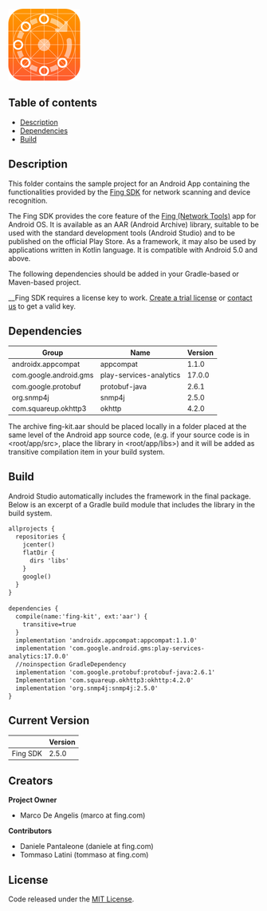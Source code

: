 ![Fing](app/src/main/res/mipmap-xxhdpi/ic_launcher.png)

Table of contents
-----------------

- [Description](#Description)
- [Dependencies](#Dependencies)
- [Build](#Build)

Description
------------
This folder contains the sample project for an Android App containing the functionalities
provided by the [Fing SDK](https://app.fing.com/internet/business/devrecog/documentation) for network scanning and device recognition.

The Fing SDK provides the core feature of the [Fing (Network Tools)](https://play.google.com/store/apps/details?id=com.overlook.android.fing) app for Android
OS. It is available as an AAR (Android Archive) library, suitable to be used with the standard 
development tools (Android Studio) and to be published on the official Play Store. 
As a framework, it may also be used by applications written in Kotlin language. It is
compatible with Android 5.0 and above. 

The following dependencies should be added in your Gradle-based or Maven-based project.

__Fing SDK requires a license key to work. [Create a trial license](https://app.fing.com/internet/business/devrecog/trial) 
or [contact us](mailto:sales@fing.com) to get a valid key.

Dependencies
-----
|       Group            | Name                    | Version
| ---------------------- | ----------------------- | --------
| androidx.appcompat     | appcompat               | 1.1.0
| com.google.android.gms | play-services-analytics | 17.0.0
| com.google.protobuf    | protobuf-java           | 2.6.1
| org.snmp4j             | snmp4j                  | 2.5.0 
| com.squareup.okhttp3   | okhttp                  | 4.2.0

The archive fing-kit.aar should be placed locally in a folder placed at the same level
of the Android app source code, (e.g. if your source code is in <root/app/src>, place
the library in <root/app/libs>) and it will be added as transitive compilation item in
your build system.

Build
-----

Android Studio automatically includes the framework in the final package. Below is an
excerpt of a Gradle build module that includes the library in the build system.

```
allprojects {
  repositories {
    jcenter()
    flatDir {
      dirs 'libs'
    }
    google()
  }
}

dependencies {
  compile(name:'fing-kit', ext:'aar') {
    transitive=true
  }
  implementation 'androidx.appcompat:appcompat:1.1.0'
  implementation 'com.google.android.gms:play-services-analytics:17.0.0'
  //noinspection GradleDependency
  implementation 'com.google.protobuf:protobuf-java:2.6.1'
  Implementation 'com.squareup.okhttp3:okhttp:4.2.0'
  implementation 'org.snmp4j:snmp4j:2.5.0'
}
```

Current Version
---------------

|           | Version |
| --------- | ------- |
| Fing SDK  | 2.5.0   |

Creators
--------

**Project Owner**

- Marco De Angelis (marco at fing.com)

**Contributors**

- Daniele Pantaleone (daniele at fing.com)
- Tommaso Latini (tommaso at fing.com)

## License

Code released under the [MIT License](https://github.com/fingltd/devrecog-sample-app-android/blob/master/LICENSE).